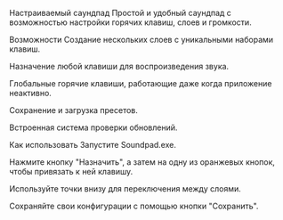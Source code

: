 Настраиваемый саундпад
Простой и удобный саундпад с возможностью настройки горячих клавиш, слоев и громкости.

Возможности
Создание нескольких слоев с уникальными наборами клавиш.

Назначение любой клавиши для воспроизведения звука.

Глобальные горячие клавиши, работающие даже когда приложение неактивно.

Сохранение и загрузка пресетов.

Встроенная система проверки обновлений.

Как использовать
Запустите Soundpad.exe.

Нажмите кнопку "Назначить", а затем на одну из оранжевых кнопок, чтобы привязать к ней клавишу.

Используйте точки внизу для переключения между слоями.

Сохраняйте свои конфигурации с помощью кнопки "Сохранить".